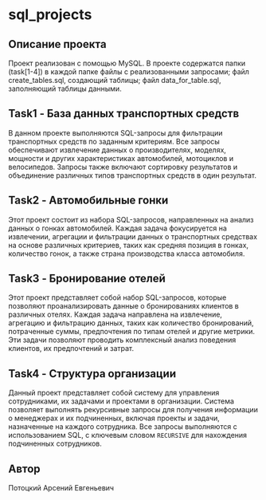 # sql_projects

## Описание проекта

Проект реализован с помощью MySQL. В проекте содержатся папки (task[1-4]) в каждой папке файлы с реализованными запросами; файл create_tables.sql, создающий таблицы; файл data_for_table.sql, заполняющий таблицы данными.

## Task1 - База данных транспортных средств

В данном проекте выполняются SQL-запросы для фильтрации транспортных средств по заданным критериям. Все запросы обеспечивают извлечение данных о производителях, моделях, мощности и других характеристиках автомобилей, мотоциклов и велосипедов. Запросы также включают сортировку результатов и объединение различных типов транспортных средств в один результат.

## Task2 - Автомобильные гонки

Этот проект состоит из набора SQL-запросов, направленных на анализ данных о гонках автомобилей. Каждая задача фокусируется на извлечении, агрегации и фильтрации данных о транспортных средствах на основе различных критериев, таких как средняя позиция в гонках, количество гонок, а также страна производства класса автомобиля.

## Task3 - Бронирование отелей

Этот проект представляет собой набор SQL-запросов, которые позволяют проанализировать данные о бронированиях клиентов в различных отелях. Каждая задача направлена на извлечение, агрегацию и фильтрацию данных, таких как количество бронирований, потраченные суммы, предпочтения по типам отелей и другие метрики. Эти задачи позволяют проводить комплексный анализ поведения клиентов, их предпочтений и затрат.

## Task4 - Структура организации

Данный проект представляет собой систему для управления сотрудниками, их задачами и проектами в организации. Система позволяет выполнять рекурсивные запросы для получения информации о менеджерах и их подчиненных, включая проекты и задачи, назначенные на каждого сотрудника. Все запросы выполняются с использованием SQL, с ключевым словом `RECURSIVE` для нахождения подчиненных сотрудников.

## Автор

Потоцкий Арсений Евгеньевич

